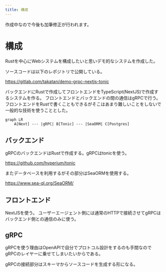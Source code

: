 ```yaml
---
title: 構成
---
```


作成中なので今後も加筆修正が行われます。

# 構成

Rustを中心にWebシステムを構成したいと思いデモ的なシステムを作成した。

ソースコードは以下のレポジトリで公開している。

https://gitlab.com/takatan/demo-grpc-nextjs-tonic

バックエンドにRustで作成してフロントエンドをTypeScript(NextJS)で作成するシステムを作る。
フロントエンドとバックエンドの間の通信はgRPCで行う。
フロントエンドをRustで書くこともできるがそこはあまり難しいことをしないで一般的な技術を使うこととした。

```mermaid
graph LR
    A[Next] --- |gRPC| B[Tonic] --- |SeaORM| C[Postgres]
```


## バックエンド

gRPCのバックエンドはRustで作成する。gRPCはtonicを使う。

https://github.com/hyperium/tonic

またデータベースを利用するがその部分はSeaORMを使用する。

https://www.sea-ql.org/SeaORM/


## フロントエンド

NextJSを使う。
ユーザーエージェント側には通常のHTTPで接続させてgRPCはバックエンド側との通信のみに使う。


## gRPC

gRPCを使う理由はOpenAPIで自分でプロトコル設計をするのも手間なのでgRPCのレイヤーに乗せてしまいたいからである。

gRPCの接続部分はスキーマからソースコードを生成する形になる。